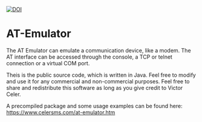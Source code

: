 [![DOI](https://zenodo.org/badge/DOI/10.5281/zenodo.14497827.svg)](https://doi.org/10.5281/zenodo.14497827)

# AT-Emulator

The AT Emulator can emulate a communication device, like a modem. The AT interface can be accessed through the console, a TCP or telnet connection or a virtual COM port.

Theis is the public source code, which is written in Java. Feel free to modify and use it for any commercial and non-commercial purposes. Feel free to share and redistribute this software as long as you give credit to Victor Celer.

A precompiled package and some usage examples can be found here: https://www.celersms.com/at-emulator.htm
